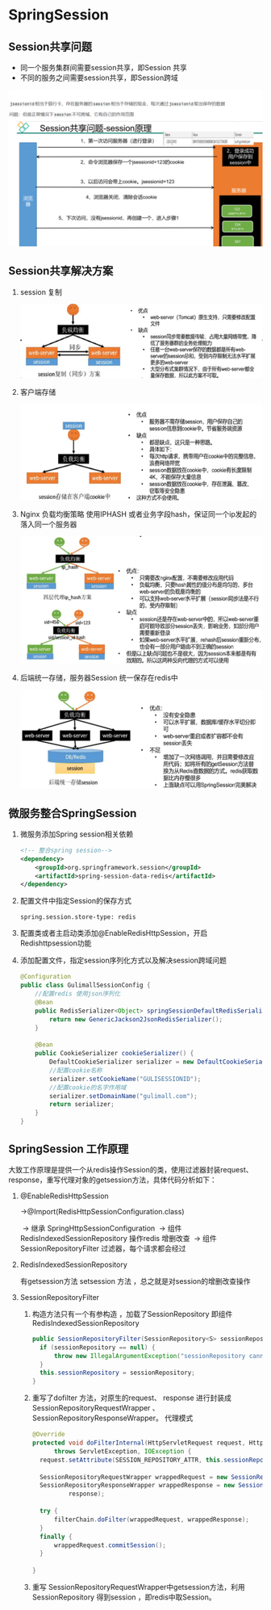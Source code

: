 # SpringSession

## Session共享问题

- 同一个服务集群间需要session共享，即Session 共享
- 不同的服务之间需要session共享，即Session跨域

![image-20220516162136511](SpringSession.assets/image-20220516162136511.png)

## Session共享解决方案

1. session 复制

   ![image-20220516162609495](SpringSession.assets/image-20220516162609495.png)

2. 客户端存储

   ![image-20220516162629868](SpringSession.assets/image-20220516162629868.png)

3. Nginx 负载均衡策略 使用IPHASH 或者业务字段hash，保证同一个ip发起的落入同一个服务器

   ![image-20220516162652734](SpringSession.assets/image-20220516162652734.png)

4. 后端统一存储，服务器Session 统一保存在redis中

   ![image-20220516162710050](SpringSession.assets/image-20220516162710050.png)

## 微服务整合SpringSession

1. 微服务添加Spring session相关依赖

   ```xml
   <!-- 整合spring session-->
   <dependency>
       <groupId>org.springframework.session</groupId>
       <artifactId>spring-session-data-redis</artifactId>
   </dependency>
   ```

2. 配置文件中指定Session的保存方式

   ```properties
   spring.session.store-type: redis
   ```

3. 配置类或者主启动类添加@EnableRedisHttpSession，开启Redishttpsession功能

4. 添加配置文件，指定session序列化方式以及解决session跨域问题

   ```java
   @Configuration
   public class GulimallSessionConfig {
       //配置redis 使用json序列化
       @Bean
       public RedisSerializer<Object> springSessionDefaultRedisSerializer() {
           return new GenericJackson2JsonRedisSerializer();
       }
   
       @Bean
       public CookieSerializer cookieSerializer() {
           DefaultCookieSerializer serializer = new DefaultCookieSerializer();
           //配置cookie名称
           serializer.setCookieName("GULISESSIONID");
           //配置cookie的名字作用域
           serializer.setDomainName("gulimall.com");
           return serializer;
       }
   }
   ```

## SpringSession 工作原理

​	大致工作原理是提供一个从redis操作Session的类，使用过滤器封装request、response，重写代理对象的getsession方法，具体代码分析如下：

1. @EnableRedisHttpSession 

   →@Import(RedisHttpSessionConfiguration.class)  

   ​	→  继承 SpringHttpSessionConfiguration 
   ​		→  组件 RedisIndexedSessionRepository   操作redis 增删改查
   ​	     → 组件  SessionRepositoryFilter                 过滤器，每个请求都会经过

2. RedisIndexedSessionRepository 

   有getsession方法 setsession 方法 ，总之就是对session的增删改查操作

3. SessionRepositoryFilter

   1. 构造方法只有一个有参构造 ，加载了SessionRepository  即组件RedisIndexedSessionRepository 

      ```java
      public SessionRepositoryFilter(SessionRepository<S> sessionRepository) {
      	if (sessionRepository == null) {
      		throw new IllegalArgumentException("sessionRepository cannot be null");
      	}
      	this.sessionRepository = sessionRepository;
      }
      ```

   2. 重写了dofilter 方法，对原生的request、 response 进行封装成 SessionRepositoryRequestWrapper 、SessionRepositoryResponseWrapper。 代理模式

      ```java
      @Override
      protected void doFilterInternal(HttpServletRequest request, HttpServletResponse response, FilterChain filterChain)
      		throws ServletException, IOException {
      	request.setAttribute(SESSION_REPOSITORY_ATTR, this.sessionRepository);
      
      	SessionRepositoryRequestWrapper wrappedRequest = new SessionRepositoryRequestWrapper(request, response);
      	SessionRepositoryResponseWrapper wrappedResponse = new SessionRepositoryResponseWrapper(wrappedRequest,
      			response);
      	
      	try {
      		filterChain.doFilter(wrappedRequest, wrappedResponse);
      	}
      	finally {
      		wrappedRequest.commitSession();
      	}
      
      }
      ```

   3. 重写 SessionRepositoryRequestWrapper中getsession方法，利用SessionRepository 得到session ，即redis中取Session。